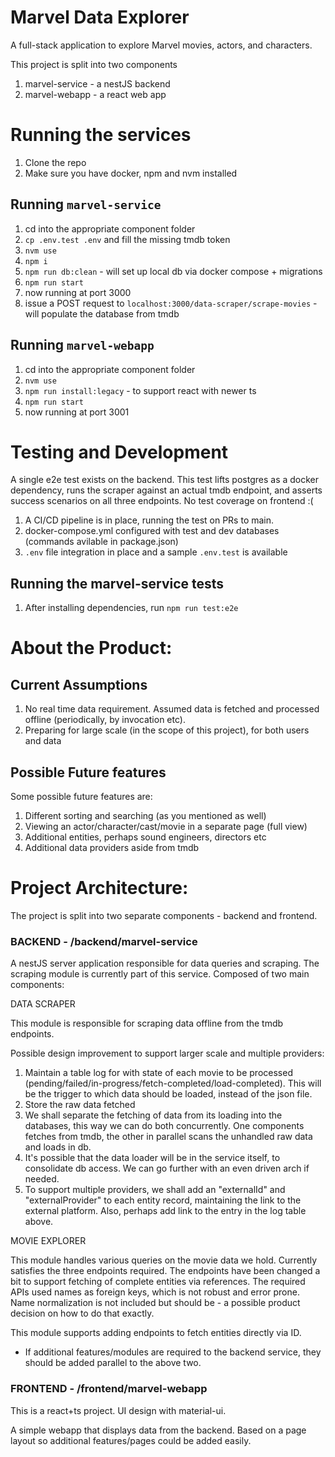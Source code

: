 # Marvel Data Explorer

A full-stack application to explore Marvel movies, actors, and characters.

This project is split into two components

1. marvel-service - a nestJS backend
2. marvel-webapp - a react web app

# Running the services

1. Clone the repo
2. Make sure you have docker, npm and nvm installed

## Running `marvel-service`

1. cd into the appropriate component folder
2. `cp .env.test .env` and fill the missing tmdb token  
3. `nvm use`
4. `npm i`
5. `npm run db:clean` - will set up local db via docker compose + migrations
6. `npm run start`
7. now running at port 3000
8. issue a POST request to `localhost:3000/data-scraper/scrape-movies` - will populate the database from tmdb 

## Running `marvel-webapp`

1. cd into the appropriate component folder
2. `nvm use`
3. `npm run install:legacy` - to support react with newer ts
3. `npm run start`
4. now running at port 3001


# Testing and Development

A single e2e test exists on the backend. This test lifts postgres as a docker dependency, runs the scraper against an actual tmdb endpoint, and asserts success scenarios on all three endpoints.
No test coverage on frontend :(

1. A CI/CD pipeline is in place, running the test on PRs to main.
2. docker-compose.yml configured with test and dev databases (commands avilable in package.json)
3. `.env` file integration in place and a sample `.env.test` is available


## Running the marvel-service tests

1. After installing dependencies, run `npm run test:e2e`

# About the Product:

## Current Assumptions

1. No real time data requirement. Assumed data is fetched and processed offline (periodically, by invocation etc).
2. Preparing for large scale (in the scope of this project), for both users and data

## Possible Future features
Some possible future features are:
1. Different sorting and searching (as you mentioned as well)
2. Viewing an actor/character/cast/movie in a separate page (full view)
3. Additional entities, perhaps sound engineers, directors etc
4. Additional data providers aside from tmdb

# Project Architecture:

The project is split into two separate components - backend and frontend.

### BACKEND - /backend/marvel-service
A nestJS server application responsible for data queries and scraping. The scraping module is currently part of this service.
Composed of two main components:

DATA SCRAPER

This module is responsible for scraping data offline from the tmdb endpoints.

Possible design improvement to support larger scale and multiple providers:
1. Maintain a table log for with state of each movie to be processed (pending/failed/in-progress/fetch-completed/load-completed). This will be the trigger to which data should be loaded, instead of the json file.
2. Store the raw data fetched
3. We shall separate the fetching of data from its loading into the databases, this way we can do both concurrently. One components fetches from tmdb, the other in parallel scans the unhandled raw data and loads in db.
4. It's possible that the data loader will be in the service itself, to consolidate db access. We can go further with an even driven arch if needed.
5. To support multiple providers, we shall add an "externalId" and "externalProvider" to each entity record, maintaining the link to the external platform. Also, perhaps add link to the entry in the log table above. 

MOVIE EXPLORER

This module handles various queries on the movie data we hold. Currently satisfies the three endpoints required.
The endpoints have been changed a bit to support fetching of complete entities via references. The required APIs used names as foreign keys, which is not robust and error prone.
Name normalization is not included but should be - a possible product decision on how to do that exactly.

This module supports adding endpoints to fetch entities directly via ID. 

* If additional features/modules are required to the backend service, they should be added parallel to the above two.

### FRONTEND - /frontend/marvel-webapp

This is a react+ts project. UI design with material-ui.

A simple webapp that displays data from the backend. Based on a page layout so additional features/pages could be added easily.

